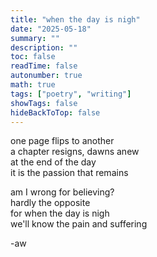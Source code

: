```yaml
---
title: "when the day is nigh"
date: "2025-05-18"
summary: ""
description: ""
toc: false
readTime: false
autonumber: true
math: true
tags: ["poetry", "writing"]
showTags: false
hideBackToTop: false
---
```


one page flips to another  
a chapter resigns, dawns anew  
at the end of the day  
it is the passion that remains  
  
am I wrong for believing?  
hardly the opposite  
for when the day is nigh  
we'll know the pain and suffering  

-aw